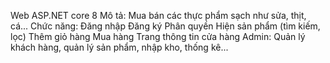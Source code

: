 Web ASP.NET core 8
Mô tả: Mua bán các thực phẩm sạch như sửa, thịt, cá...
Chức năng:
Đăng nhập
Đăng ký
Phân quyền
Hiện sản phẩm (tìm kiếm, lọc)
Thêm giỏ hàng
Mua hàng
Trang thông tin cửa hàng
Admin: Quản lý khách hàng, quản lý sản phẩm, nhập kho, thống kê...
